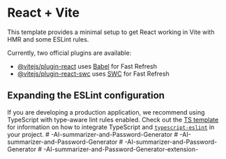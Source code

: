 # React + Vite

This template provides a minimal setup to get React working in Vite with HMR and some ESLint rules.

Currently, two official plugins are available:

- [@vitejs/plugin-react](https://github.com/vitejs/vite-plugin-react/blob/main/packages/plugin-react) uses [Babel](https://babeljs.io/) for Fast Refresh
- [@vitejs/plugin-react-swc](https://github.com/vitejs/vite-plugin-react/blob/main/packages/plugin-react-swc) uses [SWC](https://swc.rs/) for Fast Refresh

## Expanding the ESLint configuration

If you are developing a production application, we recommend using TypeScript with type-aware lint rules enabled. Check out the [TS template](https://github.com/vitejs/vite/tree/main/packages/create-vite/template-react-ts) for information on how to integrate TypeScript and [`typescript-eslint`](https://typescript-eslint.io) in your project.
#   - A I - s u m m a r i z e r - a n d - P a s s w o r d - G e n e r a t o r  
 #   - A I - s u m m a r i z e r - a n d - P a s s w o r d - G e n e r a t o r  
 #   - A I - s u m m a r i z e r - a n d - P a s s w o r d - G e n e r a t o r  
 #   - A I - s u m m a r i z e r - a n d - P a s s w o r d - G e n e r a t o r - e x t e n s i o n -  
 